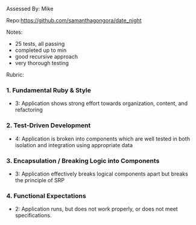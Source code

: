 Assessed By: Mike

Repo:https://github.com/samanthagongora/date_night

Notes:

* 25 tests, all passing
* completed up to min
* good recursive approach
* very thorough testing

Rubric:

### 1. Fundamental Ruby & Style

* 3:  Application shows strong effort towards organization, content, and refactoring

### 2. Test-Driven Development

* 4: Application is broken into components which are well tested in both isolation and integration using appropriate data

### 3. Encapsulation / Breaking Logic into Components

* 3: Application effectively breaks logical components apart but breaks the principle of SRP

### 4. Functional Expectations

* 2: Application runs, but does not work properly, or does not meet specifications.

